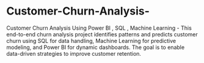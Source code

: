 # Customer-Churn-Analysis-
Customer Churn Analysis Using Power BI , SQL , Machine Learning - This end-to-end churn analysis project identifies patterns and predicts customer churn using SQL for data handling, Machine Learning for predictive modeling, and Power BI for dynamic dashboards. The goal is to enable data-driven strategies to improve customer retention.
